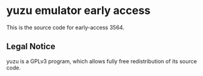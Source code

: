 yuzu emulator early access
=============

This is the source code for early-access 3564.

## Legal Notice

yuzu is a GPLv3 program, which allows fully free redistribution of its source code.